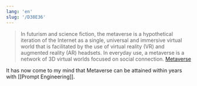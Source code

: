 ```yaml
---
lang: 'en'
slug: '/D38E36'
---
```


> In futurism and science fiction, the metaverse is a hypothetical iteration of the Internet as a single, universal and immersive virtual world that is facilitated by the use of virtual reality (VR) and augmented reality (AR) headsets. In everyday use, a metaverse is a network of 3D virtual worlds focused on social connection. [Metaverse](https://en.wikipedia.org/wiki/Metaverse)

It has now come to my mind that Metaverse can be attained within years with [[Prompt Engineering]].
